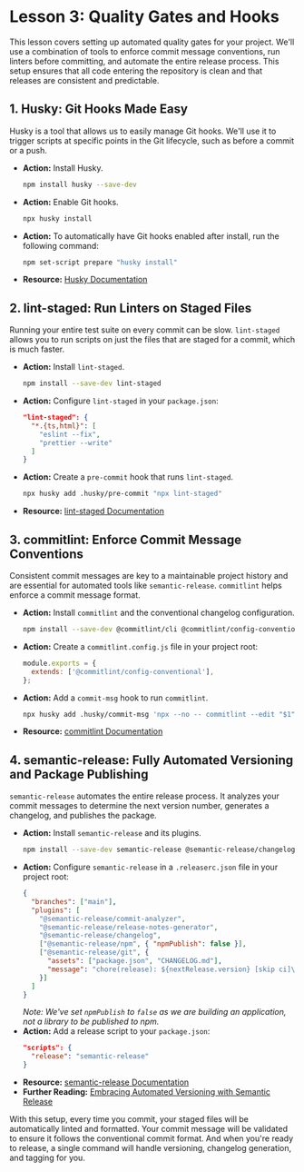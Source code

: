 # Lesson 3: Quality Gates and Hooks

This lesson covers setting up automated quality gates for your project. We'll use a combination of tools to enforce commit message conventions, run linters before committing, and automate the entire release process. This setup ensures that all code entering the repository is clean and that releases are consistent and predictable.

## 1. Husky: Git Hooks Made Easy

Husky is a tool that allows us to easily manage Git hooks. We'll use it to trigger scripts at specific points in the Git lifecycle, such as before a commit or a push.

- **Action:** Install Husky.
  ```bash
  npm install husky --save-dev
  ```
- **Action:** Enable Git hooks.
  ```bash
  npx husky install
  ```
- **Action:** To automatically have Git hooks enabled after install, run the following command:
  ```bash
  npm set-script prepare "husky install"
  ```
- **Resource:** [Husky Documentation](https://typicode.github.io/husky/)

## 2. lint-staged: Run Linters on Staged Files

Running your entire test suite on every commit can be slow. `lint-staged` allows you to run scripts on just the files that are staged for a commit, which is much faster.

- **Action:** Install `lint-staged`.
  ```bash
  npm install --save-dev lint-staged
  ```
- **Action:** Configure `lint-staged` in your `package.json`:
  ```json
  "lint-staged": {
    "*.{ts,html}": [
      "eslint --fix",
      "prettier --write"
    ]
  }
  ```
- **Action:** Create a `pre-commit` hook that runs `lint-staged`.
  ```bash
  npx husky add .husky/pre-commit "npx lint-staged"
  ```
- **Resource:** [lint-staged Documentation](https://github.com/okonet/lint-staged)

## 3. commitlint: Enforce Commit Message Conventions

Consistent commit messages are key to a maintainable project history and are essential for automated tools like `semantic-release`. `commitlint` helps enforce a commit message format.

- **Action:** Install `commitlint` and the conventional changelog configuration.
  ```bash
  npm install --save-dev @commitlint/cli @commitlint/config-conventional
  ```
- **Action:** Create a `commitlint.config.js` file in your project root:
  ```javascript
  module.exports = {
    extends: ['@commitlint/config-conventional'],
  };
  ```
- **Action:** Add a `commit-msg` hook to run `commitlint`.
  ```bash
  npx husky add .husky/commit-msg 'npx --no -- commitlint --edit "$1"'
  ```
- **Resource:** [commitlint Documentation](https://commitlint.js.org/)

## 4. semantic-release: Fully Automated Versioning and Package Publishing

`semantic-release` automates the entire release process. It analyzes your commit messages to determine the next version number, generates a changelog, and publishes the package.

- **Action:** Install `semantic-release` and its plugins.
  ```bash
  npm install --save-dev semantic-release @semantic-release/changelog @semantic-release/git
  ```
- **Action:** Configure `semantic-release` in a `.releaserc.json` file in your project root:
  ```json
  {
    "branches": ["main"],
    "plugins": [
      "@semantic-release/commit-analyzer",
      "@semantic-release/release-notes-generator",
      "@semantic-release/changelog",
      ["@semantic-release/npm", { "npmPublish": false }],
      ["@semantic-release/git", {
        "assets": ["package.json", "CHANGELOG.md"],
        "message": "chore(release): ${nextRelease.version} [skip ci]\n\n${nextRelease.notes}"
      }]
    ]
  }
  ```
  *Note: We've set `npmPublish` to `false` as we are building an application, not a library to be published to npm.*
- **Action:** Add a release script to your `package.json`:
  ```json
  "scripts": {
    "release": "semantic-release"
  }
  ```
- **Resource:** [semantic-release Documentation](https://semantic-release.gitbook.io/semantic-release/)
- **Further Reading:** [Embracing Automated Versioning with Semantic Release](https://igventurelli.io/embracing-automated-versioning-with-semantic-release/)

With this setup, every time you commit, your staged files will be automatically linted and formatted. Your commit message will be validated to ensure it follows the conventional commit format. And when you're ready to release, a single command will handle versioning, changelog generation, and tagging for you.
